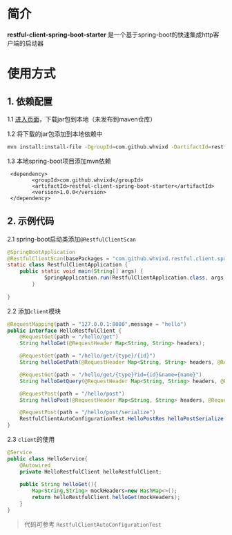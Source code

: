 # 简介
**restful-client-spring-boot-starter** 是一个基于spring-boot的快速集成http客户端的启动器

# 使用方式

## 1. 依赖配置

1.1 [进入页面](https://github.com/whvixd/restful-client-spring-boot-starter/releases)，下载jar包到本地（未发布到maven仓库）

1.2 将下载的jar包添加到本地依赖中

```bash
mvn install:install-file -DgroupId=com.github.whvixd -DartifactId=restful-client-spring-boot-starter -Dversion=1.0.0-Dpackaging=jar -Dfile=~/Downloads/restful-client-spring-boot-starter.jar
```

1.3 本地spring-boot项目添加mvn依赖

     <dependency>
            <groupId>com.github.whvixd</groupId>
            <artifactId>restful-client-spring-boot-starter</artifactId>
            <version>1.0.0</version>
     </dependency>
     
     

## 2. 示例代码

2.1 spring-boot启动类添加`@RestfulClientScan`

```java
@SpringBootApplication
@RestfulClientScan(basePackages = "com.github.whvixd.restful.client.spring.boot.client")
static class RestfulClientApplication {
    public static void main(String[] args) {
            SpringApplication.run(RestfulClientApplication.class, args);
        }
    
}
```

2.2 添加`client`模块

```java
@RequestMapping(path = "127.0.0.1:8080",message = "hello")
public interface HelloRestfulClient {
    @RequestGet(path = "/hello/get")
    String helloGet(@RequestHeader Map<String, String> headers);

    @RequestGet(path = "/hello/get/{type}/{id}")
    String helloGetPath(@RequestHeader Map<String, String> headers, @RequestPathParam Map<String, String> pathParam);

    @RequestGet(path = "/hello/get/{type}?id={id}&name={name}")
    String helloGetQuery(@RequestHeader Map<String, String> headers, @RequestPathParam Map<String, String> pathParam, @RequestQueryParam Map<String, String> queryParam);

    @RequestPost(path = "/hello/post")
    String helloPost(@RequestHeader Map<String, String> headers, @RequestBody Map<String, Object> body);

    @RequestPost(path = "/hello/post/serialize")
    RestfulClientAutoConfigurationTest.HelloPostRes helloPostSerialize(@RequestHeader Map<String, String> headers, @RequestBody RestfulClientAutoConfigurationTest.HelloPostBody body);
}
```


2.3 `client`的使用

```java
@Service
public class HelloService{
    @Autowired
    private HelloRestfulClient helloRestfulClient;
    
    public String helloGet(){
        Map<String,String> mockHeaders=new HashMap<>();
        return helloRestfulClient.helloGet(mockHeaders);
    }
} 
```

> 代码可参考 `RestfulClientAutoConfigurationTest`